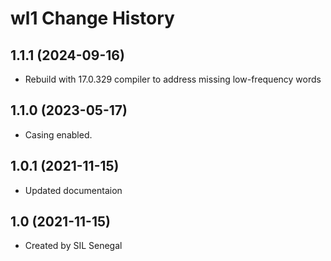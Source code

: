 wl1 Change History
====================

1.1.1 (2024-09-16)
----------------
* Rebuild with 17.0.329 compiler to address missing low-frequency words

1.1.0 (2023-05-17)
----------------
* Casing enabled.

1.0.1 (2021-11-15)
----------------
* Updated documentaion

1.0 (2021-11-15)
----------------
* Created by SIL Senegal
